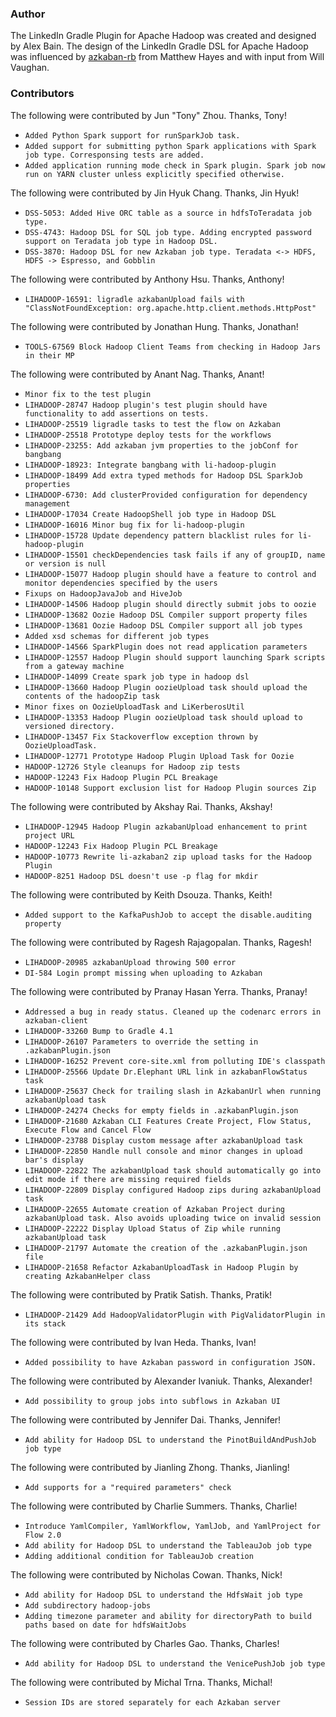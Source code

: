 <!--
Copyright 2015 LinkedIn Corp.

Licensed under the Apache License, Version 2.0 (the "License"); you may not
use this file except in compliance with the License. You may obtain a copy of
the License at

http://www.apache.org/licenses/LICENSE-2.0

Unless required by applicable law or agreed to in writing, software
distributed under the License is distributed on an "AS IS" BASIS, WITHOUT
WARRANTIES OR CONDITIONS OF ANY KIND, either express or implied. See the
License for the specific language governing permissions and limitations under
the License.
-->

### Author

The LinkedIn Gradle Plugin for Apache Hadoop was created and designed by Alex Bain. The design of
the LinkedIn Gradle DSL for Apache Hadoop was influenced by
[azkaban-rb](https://github.com/matthayes/azkaban-rb) from Matthew Hayes and with input from Will
Vaughan.

### Contributors

The following were contributed by Jun "Tony" Zhou. Thanks, Tony!
* `Added Python Spark support for runSparkJob task.`
* `Added support for submitting python Spark applications with Spark job type. Corresponsing tests are added.`
* `Added application running mode check in Spark plugin. Spark job now run on YARN cluster unless explicitly specified otherwise.`

The following were contributed by Jin Hyuk Chang. Thanks, Jin Hyuk!
* `DSS-5053: Added Hive ORC table as a source in hdfsToTeradata job type.`
* `DSS-4743: Hadoop DSL for SQL job type. Adding encrypted password support on Teradata job type in Hadoop DSL.`
* `DSS-3870: Hadoop DSL for new Azkaban job type. Teradata <-> HDFS, HDFS -> Espresso, and Gobblin`

The following were contributed by Anthony Hsu. Thanks, Anthony!
* `LIHADOOP-16591: ligradle azkabanUpload fails with "ClassNotFoundException: org.apache.http.client.methods.HttpPost"`

The following were contributed by Jonathan Hung. Thanks, Jonathan!
* `TOOLS-67569 Block Hadoop Client Teams from checking in Hadoop Jars in their MP`

The following were contributed by Anant Nag. Thanks, Anant!
* `Minor fix to the test plugin`
* `LIHADOOP-28747 Hadoop plugin's test plugin should have functionality to add assertions on tests.`
* `LIHADOOP-25519 ligradle tasks to test the flow on Azkaban`
* `LIHADOOP-25518 Prototype deploy tests for the workflows`
* `LIHADOOP-23255: Add azkaban jvm properties to the jobConf for bangbang`
* `LIHADOOP-18923: Integrate bangbang with li-hadoop-plugin`
* `LIHADOOP-18499 Add extra typed methods for Hadoop DSL SparkJob properties`
* `LIHADOOP-6730: Add clusterProvided configuration for dependency management`
* `LIHADOOP-17034 Create HadoopShell job type in Hadoop DSL`
* `LIHADOOP-16016 Minor bug fix for li-hadoop-plugin`
* `LIHADOOP-15728 Update dependency pattern blacklist rules for li-hadoop-plugin`
* `LIHADOOP-15501 checkDependencies task fails if any of groupID, name or version is null`
* `LIHADOOP-15077 Hadoop plugin should have a feature to control and monitor dependencies specified by the users`
* `Fixups on HadoopJavaJob and HiveJob`
* `LIHADOOP-14506 Hadoop plugin should directly submit jobs to oozie`
* `LIHADOOP-13682 Oozie Hadoop DSL Compiler support property files`
* `LIHADOOP-13681 Oozie Hadoop DSL Compiler support all job types`
* `Added xsd schemas for different job types`
* `LIHADOOP-14566 SparkPlugin does not read application parameters`
* `LIHADOOP-12557 Hadoop Plugin should support launching Spark scripts from a gateway machine`
* `LIHADOOP-14099 Create spark job type in hadoop dsl`
* `LIHADOOP-13660 Hadoop Plugin oozieUpload task should upload the contents of the hadoopZip task`
* `Minor fixes on OozieUploadTask and LiKerberosUtil`
* `LIHADOOP-13353 Hadoop Plugin oozieUpload task should upload to versioned directory.`
* `LIHADOOP-13457 Fix Stackoverflow exception thrown by OozieUploadTask.`
* `LIHADOOP-12771 Prototype Hadoop Plugin Upload Task for Oozie`
* `HADOOP-12726 Style cleanups for Hadoop zip tests`
* `HADOOP-12243 Fix Hadoop Plugin PCL Breakage`
* `HADOOP-10148 Support exclusion list for Hadoop Plugin sources Zip`

The following were contributed by Akshay Rai. Thanks, Akshay!
* `LIHADOOP-12945 Hadoop Plugin azkabanUpload enhancement to print project URL`
* `HADOOP-12243 Fix Hadoop Plugin PCL Breakage`
* `HADOOP-10773 Rewrite li-azkaban2 zip upload tasks for the Hadoop Plugin`
* `HADOOP-8251 Hadoop DSL doesn't use -p flag for mkdir`

The following were contributed by Keith Dsouza. Thanks, Keith!
* `Added support to the KafkaPushJob to accept the disable.auditing property`

The following were contributed by Ragesh Rajagopalan. Thanks, Ragesh!
* `LIHADOOP-20985 azkabanUpload throwing 500 error`
* `DI-584 Login prompt missing when uploading to Azkaban`

The following were contributed by Pranay Hasan Yerra. Thanks, Pranay!
* `Addressed a bug in ready status. Cleaned up the codenarc errors in azkaban-client`
* `LIHADOOP-33260 Bump to Gradle 4.1`
* `LIHADOOP-26107 Parameters to override the setting in .azkabanPlugin.json`
* `LIHADOOP-16252 Prevent core-site.xml from polluting IDE's classpath`
* `LIHADOOP-25566 Update Dr.Elephant URL link in azkabanFlowStatus task`
* `LIHADOOP-25637 Check for trailing slash in AzkabanUrl when running azkabanUpload task`
* `LIHADOOP-24274 Checks for empty fields in .azkabanPlugin.json`
* `LIHADOOP-21680 Azkaban CLI Features Create Project, Flow Status, Execute Flow and Cancel Flow`
* `LIHADOOP-23788 Display custom message after azkabanUpload task`
* `LIHADOOP-22850 Handle null console and minor changes in upload bar's display`
* `LIHADOOP-22822 The azkabanUpload task should automatically go into edit mode if there are missing required fields`
* `LIHADOOP-22809 Display configured Hadoop zips during azkabanUpload task`
* `LIHADOOP-22655 Automate creation of Azkaban Project during azkabanUpload task. Also avoids uploading twice on invalid session`
* `LIHADOOP-22222 Display Upload Status of Zip while running azkabanUpload task`
* `LIHADOOP-21797 Automate the creation of the .azkabanPlugin.json file`
* `LIHADOOP-21658 Refactor AzkabanUploadTask in Hadoop Plugin by creating AzkabanHelper class`

The following were contributed by Pratik Satish. Thanks, Pratik!
* `LIHADOOP-21429 Add HadoopValidatorPlugin with PigValidatorPlugin in its stack`

The following were contributed by Ivan Heda. Thanks, Ivan!
* `Added possibility to have Azkaban password in configuration JSON.`

The following were contributed by Alexander Ivaniuk. Thanks, Alexander!
* `Add possibility to group jobs into subflows in Azkaban UI`

The following were contributed by Jennifer Dai. Thanks, Jennifer!
* `Add ability for Hadoop DSL to understand the PinotBuildAndPushJob job type`

The following were contributed by Jianling Zhong. Thanks, Jianling!
* `Add supports for a "required parameters" check`

The following were contributed by Charlie Summers. Thanks, Charlie!
* `Introduce YamlCompiler, YamlWorkflow, YamlJob, and YamlProject for Flow 2.0`
* `Add ability for Hadoop DSL to understand the TableauJob job type`
* `Adding additional condition for TableauJob creation`

The following were contributed by Nicholas Cowan. Thanks, Nick!
* `Add ability for Hadoop DSL to understand the HdfsWait job type`
* `Add subdirectory hadoop-jobs`
* `Adding timezone parameter and ability for directoryPath to build paths based on date for hdfsWaitJobs`

The following were contributed by Charles Gao. Thanks, Charles!
* `Add ability for Hadoop DSL to understand the VenicePushJob job type`

The following were contributed by Michal Trna. Thanks, Michal!
* `Session IDs are stored separately for each Azkaban server`

